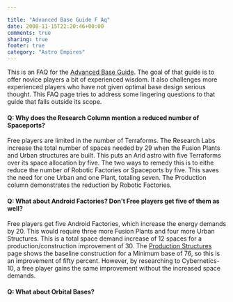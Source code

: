 ```yaml
---

title: "Advanced Base Guide F Aq"
date: 2008-11-15T22:20:46+00:00
comments: true
sharing: true
footer: true
category: "Astro Empires"
---
```


This is an FAQ for the [Advanced Base Guide](/astro-empires/advanced-base-guide). The goal of that guide
is to offer novice players a bit of experienced wisdom. It also
challenges more experienced players who have not given optimal base
design serious thought. This FAQ page tries to address some lingering
questions to that guide that falls outside its scope.

#### Q: Why does the Research Column mention a reduced number of Spaceports?

Free players are limited in the number of Terraforms. The Research Labs
increase the total number of spaces needed by 29 when the Fusion Plants
and Urban structures are built. This puts an Arid astro with five
Terraforms over its space allocation by five. The two ways to remedy
this is to eithe reduce the number of Robotic Factories or Spaceports by
five. This saves the need for one Urban and one Plant, totaling seven.
The Production column demonstrates the reduction by Robotic Factories.

#### Q: What about Android Factories? Don't Free players get five of them as well?

Free players get five Android Factories, which increase the energy
demands by 20. This would require three more Fusion Plants and four more
Urban Structures. This is a total space demand increase of 12 spaces for
a production/construction improvement of 30. The [Production Structures](/astro-empires/production-structures) 
page shows the baseline construction for a Minimum base of 76, so this
is an improvement of fifty percent. However, by researching to
Cybernetics-10, a free player gains the same improvement without the
increased space demands.

#### Q: What about Orbital Bases?

